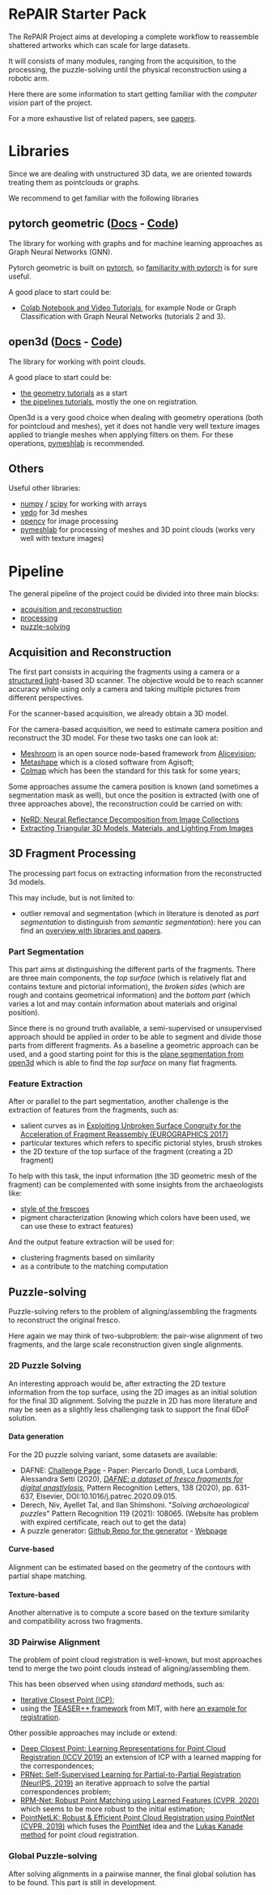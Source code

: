 # RePAIR Starter Pack

The RePAIR Project aims at developing a complete workflow to reassemble shattered artworks which can scale for large datasets.

It will consists of many modules, ranging from the acquisition, to the processing, the puzzle-solving until the physical reconstruction using a robotic arm.

Here there are some information to start getting familiar with the *computer vision* part of the project.

For a more exhaustive list of related papers, see [papers](https://github.com/RePAIRProject/starter-pack/blob/main/papers.md).

# Libraries
Since we are dealing with unstructured 3D data, we are oriented towards treating
them as pointclouds or graphs.

We recommend to get familiar with the following libraries

## pytorch geometric ([Docs](https://pytorch-geometric.readthedocs.io/en/latest/) - [Code](https://github.com/pyg-team/pytorch_geometric))
The library for working with graphs and for machine learning approaches as Graph Neural Networks (GNN).

Pytorch geometric is built on [pytorch](https://pytorch.org/), so [familiarity with pytorch](https://pytorch.org/tutorials/) is for sure useful.

A good place to start could be:
- [Colab Notebook and Video Tutorials](https://pytorch-geometric.readthedocs.io/en/latest/notes/colabs.html), for example Node or Graph Classification with Graph Neural Networks (tutorials 2 and 3).

## open3d ([Docs](http://www.open3d.org/docs/release/) - [Code](https://github.com/isl-org/Open3D))
The library for working with point clouds.

A good place to start could be:
- [the geometry tutorials](http://www.open3d.org/docs/release/tutorial/geometry/index.html) as a start
- [the pipelines tutorials](http://www.open3d.org/docs/release/tutorial/geometry/index.html), mostly the one on registration.

Open3d is a very good choice when dealing with geometry operations (both for pointcloud and meshes), yet it does not handle very well texture images applied to triangle meshes when applying filters on them. For these operations, [pymeshlab](https://pymeshlab.readthedocs.io/en/latest/) is recommended.

## Others
Useful other libraries:
- [numpy](https://numpy.org/learn/) / [scipy](https://scipy.org/) for working with arrays
- [vedo](https://vedo.embl.es/) for 3d meshes
- [opencv](https://docs.opencv.org/4.x/d6/d00/tutorial_py_root.html) for image processing
- [pymeshlab](https://pymeshlab.readthedocs.io/en/latest/) for processing of meshes and 3D point clouds (works very well with texture images)

# Pipeline
The general pipeline of the project could be divided into three main blocks:

- [acquisition and reconstruction](#acquisition-and-Reconstruction)
- [processing](#processing)
- [puzzle-solving](#puzzle-solving)

## Acquisition and Reconstruction
The first part consists in acquiring the fragments using a camera or a [structured light](https://en.wikipedia.org/wiki/Structured_light)-based 3D scanner.
The objective would be to reach scanner accuracy while using only a camera and taking multiple pictures from different perspectives.

For the scanner-based acquisition, we already obtain a 3D model.

For the camera-based acquisition, we need to estimate camera position and reconstruct the 3D model.
For these two tasks one can look at:
- [Meshroom](https://alicevision.org/#meshroom) is an open source node-based framework from [Alicevision](https://alicevision.org/);
- [Metashape](https://www.agisoft.com/) which is a closed software from Agisoft;
- [Colmap](https://colmap.github.io/) which has been the standard for this task for some years;

Some approaches assume the camera position is known (and sometimes a segmentation mask as well), but once the position is extracted (with one of three approaches above), the reconstruction could be carried on with:
- [NeRD: Neural Reflectance Decomposition from Image Collections](https://markboss.me/publication/2021-nerd/)
- [Extracting Triangular 3D Models, Materials, and Lighting From Images](https://nvlabs.github.io/nvdiffrec/)

## 3D Fragment Processing
The processing part focus on extracting information from the reconstructed 3d models.

This may include, but is not limited to:
- outlier removal and segmentation (which in literature is denoted as *part segmentation* to distinguish from *semantic segmentation*): here you can find an [overview with libraries and papers](https://paperswithcode.com/task/3d-part-segmentation).

### Part Segmentation
This part aims at distinguishing the different parts of the fragments.
There are three main components, the *top surface* (which is relatively flat and contains texture and pictorial information), the *broken sides* (which are rough and contains geometrical information) and the *bottom part* (which varies a lot and may contain information about materials and original position).



Since there is no ground truth available, a semi-supervised or unsupervised approach should be applied in order to be able to segment and divide those parts from different fragments.
As a baseline a geometric approach can be used, and a good starting point for this is the [plane segmentation from open3d](http://www.open3d.org/docs/latest/tutorial/geometry/pointcloud.html?highlight=segment%20plane#Plane-segmentation) which is able to find the *top surface* on many flat fragments.

### Feature Extraction
After or parallel to the part segmentation, another challenge is the extraction of features from the fragments, such as:
- salient curves as in [Exploiting Unbroken Surface Congruity for the Acceleration of Fragment Reassembly (EUROGRAPHICS 2017)](https://diglib.eg.org/bitstream/handle/10.2312/gch20171305/137-144.pdf)
- particular textures which refers to specific pictorial styles, brush strokes
- the 2D texture of the top surface of the fragment (creating a 2D fragment)

To help with this task, the input information (the 3D geometric mesh of the fragment) can be complemented with some insights from the archaeologists like:
- [style of the frescoes](https://depts.washington.edu/hrome/Authors/ninamil7/TheFourStylesofRomanWallPaintings/pub_zbarticle_view_printable.html)
- pigment characterization (knowing which colors have been used, we can use these to extract features)

And the output feature extraction will be used for:
- clustering fragments based on similarity
- as a contribute to the matching computation

## Puzzle-solving
Puzzle-solving refers to the problem of aligning/assembling the fragments to reconstruct the original fresco.

Here again we may think of two-subproblem: the pair-wise alignment of two fragments, and the large scale reconstruction given single alignments.

### 2D Puzzle Solving
An interesting approach would be, after extracting the 2D texture information from the top surface, using the 2D images as an initial solution for the final 3D alignment.
Solving the puzzle in 2D has more literature and may be seen as a slightly less challenging task to support the final 6DoF solution.

#### Data generation
For the 2D puzzle solving variant, some datasets are available:
- DAFNE: [Challenge Page](https://vision.unipv.it/DAFchallenge/DAFNE_dataset/) - Paper: Piercarlo Dondi, Luca Lombardi, Alessandra Setti (2020), *[DAFNE: a dataset of fresco fragments for digital anastlylosis](https://www.sciencedirect.com/science/article/pii/S0167865520303408)*, Pattern Recognition Letters, 138 (2020), pp. 631-637, Elsevier, DOI:10.1016/j.patrec.2020.09.015.
- Derech, Niv, Ayellet Tal, and Ilan Shimshoni. "*Solving archaeological puzzles*" Pattern Recognition 119 (2021): 108065. (Website has problem with expired certificate, reach out to get the data)
- A puzzle generator: [Github Repo for the generator](https://github.com/xmlyqing00/PuzzleSolving-tool) - [Webpage](https://xmlyqing00.github.io/PuzzleSolving-tool/)

#### Curve-based
Alignment can be estimated based on the geometry of the contours with partial shape matching.

#### Texture-based
Another alternative is to compute a score based on the texture similarity and compatibility across two fragments.


### 3D Pairwise Alignment
The problem of point cloud registration is well-known, but most approaches tend to merge the two point clouds instead of aligning/assembling them.

This has been observed when using *standard* methods, such as:
- [Iterative Closest Point (ICP)](http://www.open3d.org/docs/latest/tutorial/pipelines/colored_pointcloud_registration.html);
- using the [TEASER++ framework](https://github.com/MIT-SPARK/TEASER-plusplus) from MIT, with here [an example for registration](https://github.com/MIT-SPARK/TEASER-plusplus/tree/develop/examples/teaser_python_fpfh_icp).

Other possible approaches may include or extend:
- [Deep Closest Point: Learning Representations for Point Cloud Registration (ICCV 2019)](https://openaccess.thecvf.com/content_ICCV_2019/papers/Wang_Deep_Closest_Point_Learning_Representations_for_Point_Cloud_Registration_ICCV_2019_paper.pdf) an extension of ICP with a learned mapping for the correspondences;
- [PRNet: Self-Supervised Learning for Partial-to-Partial Registration (NeurIPS, 2019)](https://proceedings.neurips.cc/paper/2019/file/ebad33b3c9fa1d10327bb55f9e79e2f3-Paper.pdf) an iterative approach to solve the partial correspondences problem;
- [RPM-Net: Robust Point Matching using Learned Features (CVPR, 2020)](https://openaccess.thecvf.com/content_CVPR_2020/papers/Yew_RPM-Net_Robust_Point_Matching_Using_Learned_Features_CVPR_2020_paper.pdf) which seems to be more robust to the initial estimation;
- [PointNetLK: Robust & Efficient Point Cloud Registration using PointNet (CVPR, 2019)](https://openaccess.thecvf.com/content_CVPR_2019/papers/Aoki_PointNetLK_Robust__Efficient_Point_Cloud_Registration_Using_PointNet_CVPR_2019_paper.pdf) which fuses the [PointNet](https://arxiv.org/abs/1706.02413) idea and the [Lukas Kanade method](https://en.wikipedia.org/wiki/Lucas%E2%80%93Kanade_method) for point cloud registration.

### Global Puzzle-solving
After solving alignments in a pairwise manner, the final global solution has to be found. This part is still in development.
